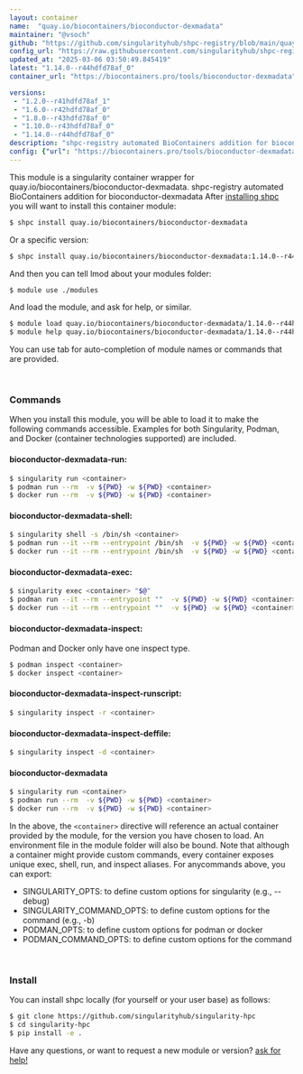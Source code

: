 ```yaml
---
layout: container
name:  "quay.io/biocontainers/bioconductor-dexmadata"
maintainer: "@vsoch"
github: "https://github.com/singularityhub/shpc-registry/blob/main/quay.io/biocontainers/bioconductor-dexmadata/container.yaml"
config_url: "https://raw.githubusercontent.com/singularityhub/shpc-registry/main/quay.io/biocontainers/bioconductor-dexmadata/container.yaml"
updated_at: "2025-03-06 03:50:49.845419"
latest: "1.14.0--r44hdfd78af_0"
container_url: "https://biocontainers.pro/tools/bioconductor-dexmadata"

versions:
 - "1.2.0--r41hdfd78af_1"
 - "1.6.0--r42hdfd78af_0"
 - "1.8.0--r43hdfd78af_0"
 - "1.10.0--r43hdfd78af_0"
 - "1.14.0--r44hdfd78af_0"
description: "shpc-registry automated BioContainers addition for bioconductor-dexmadata"
config: {"url": "https://biocontainers.pro/tools/bioconductor-dexmadata", "maintainer": "@vsoch", "description": "shpc-registry automated BioContainers addition for bioconductor-dexmadata", "latest": {"1.14.0--r44hdfd78af_0": "sha256:bcdcbb7eafab43bce577a6636afcd00ee089b64ea257c8b6fcc1a3a5fa2161fd"}, "tags": {"1.2.0--r41hdfd78af_1": "sha256:0b44750cfadb17adec6a22adf72d816dfbcd56c9ac843c7928b11db610f0e2b7", "1.6.0--r42hdfd78af_0": "sha256:7f4478cdfe42e35b3e3e7cb4257b35fa648c82ad6ce1125c62912cd000bd43c0", "1.8.0--r43hdfd78af_0": "sha256:72bc4794a38bf1437c523bed9bbb9b5412ab8950beb11a680eb86f8116430a12", "1.10.0--r43hdfd78af_0": "sha256:fd9c0ddb9d50885b9c2f8f53bfbd6fe35936bedf2a38294691d52abaa7927d51", "1.14.0--r44hdfd78af_0": "sha256:bcdcbb7eafab43bce577a6636afcd00ee089b64ea257c8b6fcc1a3a5fa2161fd"}, "docker": "quay.io/biocontainers/bioconductor-dexmadata"}
---
```


This module is a singularity container wrapper for quay.io/biocontainers/bioconductor-dexmadata.
shpc-registry automated BioContainers addition for bioconductor-dexmadata
After [installing shpc](#install) you will want to install this container module:


```bash
$ shpc install quay.io/biocontainers/bioconductor-dexmadata
```

Or a specific version:

```bash
$ shpc install quay.io/biocontainers/bioconductor-dexmadata:1.14.0--r44hdfd78af_0
```

And then you can tell lmod about your modules folder:

```bash
$ module use ./modules
```

And load the module, and ask for help, or similar.

```bash
$ module load quay.io/biocontainers/bioconductor-dexmadata/1.14.0--r44hdfd78af_0
$ module help quay.io/biocontainers/bioconductor-dexmadata/1.14.0--r44hdfd78af_0
```

You can use tab for auto-completion of module names or commands that are provided.

<br>

### Commands

When you install this module, you will be able to load it to make the following commands accessible.
Examples for both Singularity, Podman, and Docker (container technologies supported) are included.

#### bioconductor-dexmadata-run:

```bash
$ singularity run <container>
$ podman run --rm  -v ${PWD} -w ${PWD} <container>
$ docker run --rm  -v ${PWD} -w ${PWD} <container>
```

#### bioconductor-dexmadata-shell:

```bash
$ singularity shell -s /bin/sh <container>
$ podman run --it --rm --entrypoint /bin/sh  -v ${PWD} -w ${PWD} <container>
$ docker run --it --rm --entrypoint /bin/sh  -v ${PWD} -w ${PWD} <container>
```

#### bioconductor-dexmadata-exec:

```bash
$ singularity exec <container> "$@"
$ podman run --it --rm --entrypoint ""  -v ${PWD} -w ${PWD} <container> "$@"
$ docker run --it --rm --entrypoint ""  -v ${PWD} -w ${PWD} <container> "$@"
```

#### bioconductor-dexmadata-inspect:

Podman and Docker only have one inspect type.

```bash
$ podman inspect <container>
$ docker inspect <container>
```

#### bioconductor-dexmadata-inspect-runscript:

```bash
$ singularity inspect -r <container>
```

#### bioconductor-dexmadata-inspect-deffile:

```bash
$ singularity inspect -d <container>
```



#### bioconductor-dexmadata

```bash
$ singularity run <container>
$ podman run --rm  -v ${PWD} -w ${PWD} <container>
$ docker run --rm  -v ${PWD} -w ${PWD} <container>
```


In the above, the `<container>` directive will reference an actual container provided
by the module, for the version you have chosen to load. An environment file in the
module folder will also be bound. Note that although a container
might provide custom commands, every container exposes unique exec, shell, run, and
inspect aliases. For anycommands above, you can export:

 - SINGULARITY_OPTS: to define custom options for singularity (e.g., --debug)
 - SINGULARITY_COMMAND_OPTS: to define custom options for the command (e.g., -b)
 - PODMAN_OPTS: to define custom options for podman or docker
 - PODMAN_COMMAND_OPTS: to define custom options for the command

<br>

### Install

You can install shpc locally (for yourself or your user base) as follows:

```bash
$ git clone https://github.com/singularityhub/singularity-hpc
$ cd singularity-hpc
$ pip install -e .
```

Have any questions, or want to request a new module or version? [ask for help!](https://github.com/singularityhub/singularity-hpc/issues)